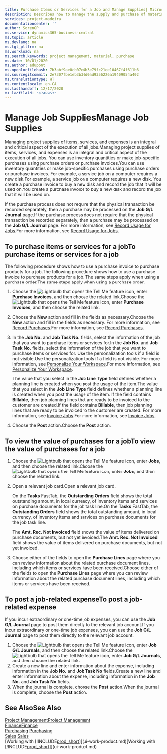 ```yaml
---
title: Purchase Items or Services for a Job and Manage Supplies| Microsoft Docs
description: Describes how to manage the supply and purchase of material and services to jobs.
services: project-madeira
documentationcenter: ''
author: SorenGP
ms.service: dynamics365-business-central
ms.topic: article
ms.devlang: na
ms.tgt_pltfrm: na
ms.workload: na
ms.search.keywords: project management, material, purchase
ms.date: 10/01/2020
ms.author: edupont
ms.openlocfilehash: 7b3abf9ae0cb07e6b3e79fc21ee10467f4f611b6
ms.sourcegitcommit: 2e7307fbe1eb3b34d0ad9356226a19409054a402
ms.translationtype: HT
ms.contentlocale: en-CA
ms.lasthandoff: 12/17/2020
ms.locfileid: "4748952"
---
```

# <a name="manage-job-supplies"></a><span data-ttu-id="9a704-103">Manage Job Supplies</span><span class="sxs-lookup"><span data-stu-id="9a704-103">Manage Job Supplies</span></span>
<span data-ttu-id="9a704-104">Managing project supplies of items, services, and expenses is an integral and critical aspect of the execution of all jobs.</span><span class="sxs-lookup"><span data-stu-id="9a704-104">Managing project supplies of items, services, and expenses is an integral and critical aspect of the execution of all jobs.</span></span> <span data-ttu-id="9a704-105">You can use inventory quantities or make job-specific purchases using purchase orders or purchase invoices.</span><span class="sxs-lookup"><span data-stu-id="9a704-105">You can use inventory quantities or make job-specific purchases using purchase orders or purchase invoices.</span></span> <span data-ttu-id="9a704-106">For example, a service job on a computer requires a new disk.</span><span class="sxs-lookup"><span data-stu-id="9a704-106">For example, a service job on a computer requires a new disk.</span></span> <span data-ttu-id="9a704-107">You create a purchase invoice to buy a new disk and record the job that it will be used on.</span><span class="sxs-lookup"><span data-stu-id="9a704-107">You create a purchase invoice to buy a new disk and record the job that it will be used on.</span></span>

<span data-ttu-id="9a704-108">If the purchase process does not require that the physical transaction be recorded separately, then a purchase may be processed on the **Job G/L Journal** page.</span><span class="sxs-lookup"><span data-stu-id="9a704-108">If the purchase process does not require that the physical transaction be recorded separately, then a purchase may be processed on the **Job G/L Journal** page.</span></span> <span data-ttu-id="9a704-109">For more information, see [Record Usage for Jobs](projects-how-record-job-usage.md).</span><span class="sxs-lookup"><span data-stu-id="9a704-109">For more information, see [Record Usage for Jobs](projects-how-record-job-usage.md).</span></span>

## <a name="to-purchase-items-or-services-for-a-job"></a><span data-ttu-id="9a704-110">To purchase items or services for a job</span><span class="sxs-lookup"><span data-stu-id="9a704-110">To purchase items or services for a job</span></span>
<span data-ttu-id="9a704-111">The following procedure shows how to use a purchase invoice to purchase products for a job.</span><span class="sxs-lookup"><span data-stu-id="9a704-111">The following procedure shows how to use a purchase invoice to purchase products for a job.</span></span> <span data-ttu-id="9a704-112">The same steps apply when using a purchase order.</span><span class="sxs-lookup"><span data-stu-id="9a704-112">The same steps apply when using a purchase order.</span></span>  

1. <span data-ttu-id="9a704-113">Choose the ![Lightbulb that opens the Tell Me feature](media/ui-search/search_small.png "Tell me what you want to do") icon, enter **Purchase Invoices**, and then choose the related link.</span><span class="sxs-lookup"><span data-stu-id="9a704-113">Choose the ![Lightbulb that opens the Tell Me feature](media/ui-search/search_small.png "Tell me what you want to do") icon, enter **Purchase Invoices**, and then choose the related link.</span></span>  
2. <span data-ttu-id="9a704-114">Choose the **New** action and fill in the fields as necessary.</span><span class="sxs-lookup"><span data-stu-id="9a704-114">Choose the **New** action and fill in the fields as necessary.</span></span> <span data-ttu-id="9a704-115">For more information, see [Record Purchases](purchasing-how-record-purchases.md).</span><span class="sxs-lookup"><span data-stu-id="9a704-115">For more information, see [Record Purchases](purchasing-how-record-purchases.md).</span></span>
3. <span data-ttu-id="9a704-116">In the **Job No.** and **Job Task No.** fields, select the information of the job that you want to purchase items or services for.</span><span class="sxs-lookup"><span data-stu-id="9a704-116">In the **Job No.** and **Job Task No.** fields, select the information of the job that you want to purchase items or services for.</span></span> <span data-ttu-id="9a704-117">Use the personalization tools if a field is not visible.</span><span class="sxs-lookup"><span data-stu-id="9a704-117">Use the personalization tools if a field is not visible.</span></span> <span data-ttu-id="9a704-118">For more information, see [Personalize Your Workspace](ui-personalization-user.md).</span><span class="sxs-lookup"><span data-stu-id="9a704-118">For more information, see [Personalize Your Workspace](ui-personalization-user.md).</span></span>

    <span data-ttu-id="9a704-119">The value that you select in the **Job Line Type** field defines whether a planning line is created when you post the usage of the item.</span><span class="sxs-lookup"><span data-stu-id="9a704-119">The value that you select in the **Job Line Type** field defines whether a planning line is created when you post the usage of the item.</span></span> <span data-ttu-id="9a704-120">If the field contains **Billable**, then job planning lines that are ready to be invoiced to the customer are created.</span><span class="sxs-lookup"><span data-stu-id="9a704-120">If the field contains **Billable**, then job planning lines that are ready to be invoiced to the customer are created.</span></span> <span data-ttu-id="9a704-121">For more information, see [Invoice Jobs](projects-how-invoice-jobs.md).</span><span class="sxs-lookup"><span data-stu-id="9a704-121">For more information, see [Invoice Jobs](projects-how-invoice-jobs.md).</span></span>
4. <span data-ttu-id="9a704-122">Choose the **Post** action.</span><span class="sxs-lookup"><span data-stu-id="9a704-122">Choose the **Post** action.</span></span>

## <a name="to-view-the-value-of-purchases-for-a-job"></a><span data-ttu-id="9a704-123">To view the value of purchases for a job</span><span class="sxs-lookup"><span data-stu-id="9a704-123">To view the value of purchases for a job</span></span>
1. <span data-ttu-id="9a704-124">Choose the ![Lightbulb that opens the Tell Me feature](media/ui-search/search_small.png "Tell me what you want to do") icon, enter **Jobs**, and then choose the related link.</span><span class="sxs-lookup"><span data-stu-id="9a704-124">Choose the ![Lightbulb that opens the Tell Me feature](media/ui-search/search_small.png "Tell me what you want to do") icon, enter **Jobs**, and then choose the related link.</span></span>
2. <span data-ttu-id="9a704-125">Open a relevant job card.</span><span class="sxs-lookup"><span data-stu-id="9a704-125">Open a relevant job card.</span></span>

    <span data-ttu-id="9a704-126">On the **Tasks** FastTab, the **Outstanding Orders** field shows the total outstanding amount, in local currency, of inventory items and services on purchase documents for the job task line.</span><span class="sxs-lookup"><span data-stu-id="9a704-126">On the **Tasks** FastTab, the **Outstanding Orders** field shows the total outstanding amount, in local currency, of inventory items and services on purchase documents for the job task line.</span></span>  

    <span data-ttu-id="9a704-127">The **Amt. Rec. Not Invoiced** field shows the value of items delivered on purchase documents, but not yet invoiced.</span><span class="sxs-lookup"><span data-stu-id="9a704-127">The **Amt. Rec. Not Invoiced** field shows the value of items delivered on purchase documents, but not yet invoiced.</span></span>  
3. <span data-ttu-id="9a704-128">Choose either of the fields to open the **Purchase Lines** page where you can review information about the related purchase document lines, including which items or services have been received.</span><span class="sxs-lookup"><span data-stu-id="9a704-128">Choose either of the fields to open the **Purchase Lines** page where you can review information about the related purchase document lines, including which items or services have been received.</span></span>

## <a name="to-post-a-job-related-expense"></a><span data-ttu-id="9a704-129">To post a job-related expense</span><span class="sxs-lookup"><span data-stu-id="9a704-129">To post a job-related expense</span></span>
<span data-ttu-id="9a704-130">If you incur extraordinary or one-time job expenses, you can use the **Job G/L Journal** page to post them directly to the relevant job account.</span><span class="sxs-lookup"><span data-stu-id="9a704-130">If you incur extraordinary or one-time job expenses, you can use the **Job G/L Journal** page to post them directly to the relevant job account.</span></span>

1. <span data-ttu-id="9a704-131">Choose the ![Lightbulb that opens the Tell Me feature](media/ui-search/search_small.png "Tell me what you want to do") icon, enter **Job G/L Journals**, and then choose the related link.</span><span class="sxs-lookup"><span data-stu-id="9a704-131">Choose the ![Lightbulb that opens the Tell Me feature](media/ui-search/search_small.png "Tell me what you want to do") icon, enter **Job G/L Journals**, and then choose the related link.</span></span>  
2. <span data-ttu-id="9a704-132">Create a new line and enter information about the expense, including information in the **Job No.** and **Job Task No** fields.</span><span class="sxs-lookup"><span data-stu-id="9a704-132">Create a new line and enter information about the expense, including information in the **Job No.** and **Job Task No** fields.</span></span>  
3. <span data-ttu-id="9a704-133">When the journal is complete, choose the **Post** action.</span><span class="sxs-lookup"><span data-stu-id="9a704-133">When the journal is complete, choose the **Post** action.</span></span>

## <a name="see-also"></a><span data-ttu-id="9a704-134">See Also</span><span class="sxs-lookup"><span data-stu-id="9a704-134">See Also</span></span>
[<span data-ttu-id="9a704-135">Project Management</span><span class="sxs-lookup"><span data-stu-id="9a704-135">Project Management</span></span>](projects-manage-projects.md)  
[<span data-ttu-id="9a704-136">Finance</span><span class="sxs-lookup"><span data-stu-id="9a704-136">Finance</span></span>](finance.md)  
<span data-ttu-id="9a704-137">[Purchasing](purchasing-manage-purchasing.md)       </span><span class="sxs-lookup"><span data-stu-id="9a704-137">[Purchasing](purchasing-manage-purchasing.md)       </span></span>  
<span data-ttu-id="9a704-138">[Sales](sales-manage-sales.md)    </span><span class="sxs-lookup"><span data-stu-id="9a704-138">[Sales](sales-manage-sales.md)    </span></span>  
<span data-ttu-id="9a704-139">[Working with [!INCLUDE[prod_short](includes/prod_short.md)]](ui-work-product.md)</span><span class="sxs-lookup"><span data-stu-id="9a704-139">[Working with [!INCLUDE[prod_short](includes/prod_short.md)]](ui-work-product.md)</span></span>  
